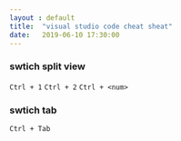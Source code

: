```yaml
---
layout : default
title:  "visual studio code cheat sheat"
date:   2019-06-10 17:30:00
---
```


### swtich split view

```Ctrl + 1```
```Ctrl + 2```
```Ctrl + <num>```



### swtich tab

```Ctrl + Tab```
